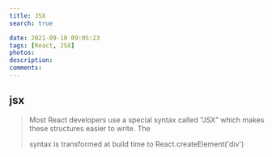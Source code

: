 ```yaml
---
title: JSX
search: true

date: 2021-09-10 09:05:23
tags: [React, JSX]
photos:
description:
comments:
---
```


## jsx
> Most React developers use a special syntax called “JSX” which makes these structures easier to write. The <div /> syntax is transformed at build time to React.createElement('div')